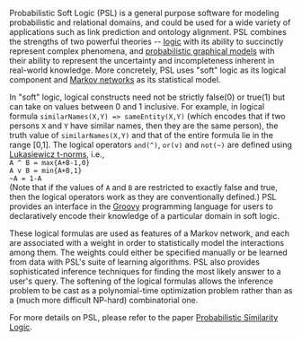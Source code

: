 Probabilistic Soft Logic (PSL) is a general purpose software for modeling probabilistic and relational domains, and could be used for a wide variety of applications such as link prediction and ontology alignment. PSL combines the strengths of two powerful theories -- <a href="http://www.amazon.com/Logical-Foundations-Artificial-Intelligence-Genesereth/dp/0934613311">logic</a> with its ability to succinctly represent complex phenomena, and <a href="http://pgm.stanford.edu/">probabilistic graphical models</a> with their ability to represent the uncertainty and incompleteness inherent in real-world knowledge. More concretely, PSL uses "soft" logic as its logical component and <a href="http://en.wikipedia.org/wiki/Markov_random_field">Markov networks</a> as its statistical model. 

In "soft" logic, logical constructs need not be strictly false(0) or true(1) but can take on values between 0 and 1 inclusive. For example, in logical formula `similarNames(X,Y) => sameEntity(X,Y)` (which encodes that if two persons `X` and `Y` have similar names, then they are the same person),  the truth value of `similarNames(X,Y)` and that of the entire formula lie in the range [0,1]. The logical operators `and(^)`, `or(v)` and `not(~)`  are defined using <a href="http://en.wikipedia.org/wiki/%C5%81ukasiewicz_logic">Lukasiewicz t-norms</a>, i.e., <br>
`A ^ B = max{A+B-1,0}`<br>
`A v B = min{A+B,1}`<br>
`~A = 1-A`<br>
(Note that if the values of `A` and `B` are restricted to exactly false and true, then the logical operators work as they are conventionally defined.) PSL provides an interface in the <a href="http://groovy.codehaus.org/">Groovy</a> programming language for users to declaratively encode their knowledge of a particular domain in soft logic. 

These logical formulas are used as features of a Markov network, and each are associated with a weight in order to statistically model the interactions among them. The weights could either be specified manually or be learned from data with PSL's suite of learning algorithms. PSL also provides sophisticated inference techniques for finding the most likely answer to a user's query. The softening of the logical formulas allows the inference problem to be cast as a polynomial-time optimization problem rather than as a (much more difficult NP-hard) combinatorial one.

For more details on PSL, please refer to the paper <a href="http://fodava.gatech.edu/files/reports/FODAVA-10-17.pdf"> Probabilistic Similarity Logic</a>.
